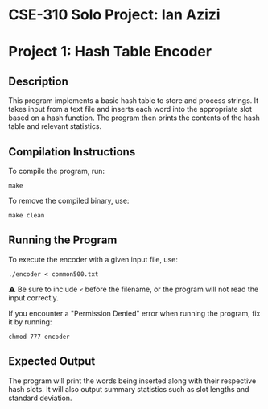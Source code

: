 # CSE-310 Solo Project: Ian Azizi

# Project 1: Hash Table Encoder

## Description
This program implements a basic hash table to store and process strings. It takes input from a text file and inserts each word into the appropriate slot based on a hash function. The program then prints the contents of the hash table and relevant statistics.

## Compilation Instructions
To compile the program, run:

    make

To remove the compiled binary, use:

    make clean

## Running the Program
To execute the encoder with a given input file, use:

    ./encoder < common500.txt

⚠️ Be sure to include `<` before the filename, or the program will not read the input correctly.

If you encounter a "Permission Denied" error when running the program, fix it by running:

    chmod 777 encoder

## Expected Output
The program will print the words being inserted along with their respective hash slots. It will also output summary statistics such as slot lengths and standard deviation.
